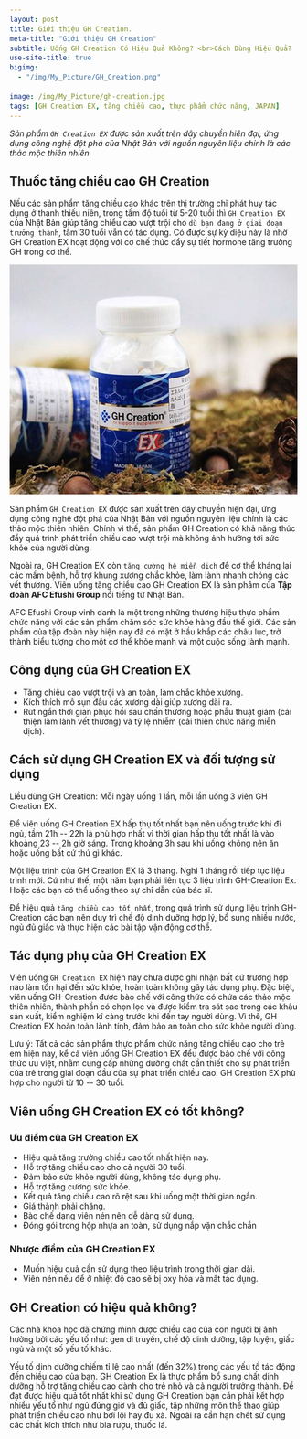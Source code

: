```yaml
---
layout: post
title: Giới thiệu GH Creation.
meta-title: "Giới thiệu GH Creation"
subtitle: Uống GH Creation Có Hiệu Quả Không? <br>Cách Dùng Hiệu Quả?
use-site-title: true
bigimg:
  - "/img/My_Picture/GH_Creation.png"
  
image: /img/My_Picture/gh-creation.jpg
tags: [GH Creation EX, tăng chiều cao, thực phẩm chức năng, JAPAN]
---
```

*Sản phẩm `GH Creation EX` được sản xuất trên dây chuyền hiện đại, ứng dụng công nghệ đột phá của Nhật Bản với nguồn nguyên liệu chính là các thảo mộc thiên nhiên.*

Thuốc tăng chiều cao GH Creation
--------------------------------

Nếu các sản phẩm tăng chiều cao khác trên thị trường chỉ phát huy tác dụng ở thanh thiếu niên, trong tầm độ tuổi từ 5-20 tuổi thì `GH Creation EX` của Nhật Bản giúp tăng chiều cao vượt trội cho `dù bạn đang ở giai đoạn trưởng thành`, tầm 30 tuổi vẫn có tác dụng. Có được sự kỳ diệu này là nhờ GH Creation EX hoạt động với cơ chế thúc đẩy sự tiết hormone tăng trưởng GH trong cơ thể.

<div class="post-img-post">
    <img src="/img/My_Picture/gh-creation.jpg">
</div>

Sản phẩm `GH Creation EX` được sản xuất trên dây chuyền hiện đại, ứng dụng công nghệ đột phá của Nhật Bản với nguồn nguyên liệu chính là các thảo mộc thiên nhiên. Chính vì thế, sản phẩm GH Creation có khả năng thúc đẩy quá trình phát triển chiều cao vượt trội mà không ảnh hưởng tới sức khỏe của người dùng.

Ngoài ra, GH Creation EX còn `tăng cường hệ miễn dịch` để cơ thể kháng lại các mầm bệnh, hỗ trợ khung xương chắc khỏe, làm lành nhanh chóng các vết thương. Viên uống tăng chiều cao GH Creation EX là sản phẩm của **Tập đoàn AFC Efushi Group** nổi tiếng từ Nhật Bản.

AFC Efushi Group vinh danh là một trong những thương hiệu thực phẩm chức năng với các sản phẩm chăm sóc sức khỏe hàng đầu thế giới. Các sản phẩm của tập đoàn này hiện nay đã có mặt ở hầu khắp các châu lục, trở thành biểu tượng cho một cơ thể khỏe mạnh và một cuộc sống lành mạnh.

Công dụng của GH Creation EX
----------------------------

-   Tăng chiều cao vượt trội và an toàn, làm chắc khỏe xương.
-   Kích thích mô sụn đầu các xương dài giúp xương dài ra.
-   Rút ngắn thời gian phục hồi sau chấn thương hoặc phẫu thuật giảm (cải thiện làm lành vết thương) và tỷ lệ nhiễm (cải thiện chức năng miễn dịch).

Cách sử dụng GH Creation EX và đối tượng sử dụng
------------------------------------------------

Liều dùng GH Creation: Mỗi ngày uống 1 lần, mỗi lần uống 3 viên GH Creation EX.

Để viên uống GH Creation EX hấp thụ tốt nhất bạn nên uống trước khi đi ngủ, tầm 21h -- 22h là phù hợp nhất vì thời gian hấp thu tốt nhất là vào khoảng 23 -- 2h giờ sáng. Trong khoảng 3h sau khi uống không nên ăn hoặc uống bất cứ thứ gì khác.

Một liệu trình của GH Creation EX là 3 tháng. Nghỉ 1 tháng rồi tiếp tục liệu trình mới. Cứ như thế, một năm bạn phải liên tục 3 liệu trình GH-Creation Ex. Hoặc các bạn có thể uống theo sự chỉ dẫn của bác sĩ.

Để hiệu quả `tăng chiều cao tốt nhất`, trong quá trình sử dụng liệu trình GH-Creation các bạn nên duy trì chế độ dinh dưỡng hợp lý, bổ sung nhiều nước, ngủ đủ giấc và thực hiện các bài tập vận động cơ thể.

Tác dụng phụ của GH Creation EX
-------------------------------

Viên uống `GH Creation EX` hiện nay chưa được ghi nhận bất cứ trường hợp nào làm tổn hại đến sức khỏe, hoàn toàn không gây tác dụng phụ. Đặc biệt, viên uống GH-Creation được bào chế với công thức có chứa các thảo mộc thiên nhiên, thành phần có chọn lọc và được kiểm tra sát sao trong các khâu sản xuất, kiểm nghiệm kĩ càng trước khi đến tay người dùng. Vì thế, GH Creation EX hoàn toàn lành tính, đảm bảo an toàn cho sức khỏe người dùng.

Lưu ý: Tất cả các sản phẩm thực phẩm chức năng tăng chiều cao cho trẻ em hiện nay, kể cả viên uống GH Creation EX đều được bào chế với công thức ưu việt, nhằm cung cấp những dưỡng chất cần thiết cho sự phát triển của trẻ trong giai đoạn đầu của sự phát triển chiều cao. GH Creation EX phù hợp cho người từ 10 -- 30 tuổi.

Viên uống GH Creation EX có tốt không?
--------------------------------------

### Ưu điểm của GH Creation EX

-   Hiệu quả tăng trưởng chiều cao tốt nhất hiện nay.
-   Hỗ trợ tăng chiều cao cho cả người 30 tuổi.
-   Đảm bảo sức khỏe người dùng, không tác dụng phụ.
-   Hỗ trợ tăng cường sức khỏe.
-   Kết quả tăng chiều cao rõ rệt sau khi uống một thời gian ngắn.
-   Giá thành phải chăng.
-   Bào chế dạng viên nén nên dễ dàng sử dụng.
-   Đóng gói trong hộp nhựa an toàn, sử dụng nắp vặn chắc chắn

### Nhược điểm của GH Creation EX

-   Muốn hiệu quả cần sử dụng theo liệu trình trong thời gian dài.
-   Viên nén nếu để ở nhiệt độ cao sẽ bị oxy hóa và mất tác dụng.

GH Creation có hiệu quả không?
------------------------------

Các nhà khoa học đã chứng minh được chiều cao của con người bị ảnh hưởng bởi các yếu tố như: gen di truyền, chế độ dinh dưỡng, tập luyện, giấc ngủ và một số yếu tố khác.

Yếu tố dinh dưỡng chiếm tỉ lệ cao nhất (đến 32%) trong các yếu tố tác động đến chiều cao của bạn. GH Creation Ex là thực phẩm bổ sung chất dinh dưỡng hỗ trợ tăng chiều cao dành cho trẻ nhỏ và cả người trưởng thành. Để đạt được hiệu quả tốt nhất khi sử dụng GH Creation bạn cần phải kết hợp nhiều yếu tố như ngủ đúng giờ và đủ giấc, tập những môn thể thao giúp phát triển chiều cao như bơi lội hay đu xà. Ngoài ra cần hạn chết sử dụng các chất kích thích như bia rượu, thuốc lá.